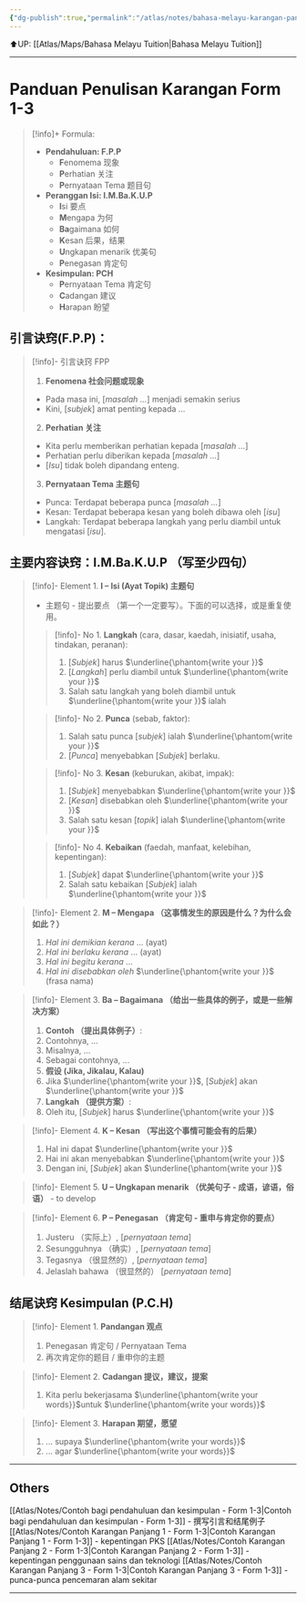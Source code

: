 ```yaml
---
{"dg-publish":true,"permalink":"/atlas/notes/bahasa-melayu-karangan-panjang-form-1-3/"}
---
```


⬆️UP: [[Atlas/Maps/Bahasa Melayu Tuition\|Bahasa Melayu Tuition]]

---

# Panduan Penulisan Karangan Form 1-3

> [!info]+ Formula:
> - **Pendahuluan: F.P.P**
> 	- **F**enomema 现象
> 	- **P**erhatian 关注
> 	- **P**ernyataan Tema 题目句
> - **Peranggan Isi: I.M.Ba.K.U.P**
> 	- **I**si 要点
> 	- **M**engapa 为何
> 	- **Ba**gaimana 如何
> 	- **K**esan 后果，结果
> 	- **U**ngkapan menarik 优美句
> 	- **P**enegasan 肯定句
> - **Kesimpulan: PCH**
> 	- **P**ernyataan Tema 肯定句
> 	- **C**adangan 建议
> 	- **H**arapan 盼望

## 引言诀窍(F.P.P)：
> [!info]- 引言诀窍 FPP
> 1. **Fenomena 社会问题或现象**
> 	- Pada masa ini, [*masalah ...*] menjadi semakin serius
> 	- Kini, [*subjek*] amat penting kepada ...
> 2. **Perhatian 关注**
> 	- Kita perlu memberikan perhatian kepada [*masalah ...*]
> 	- Perhatian perlu diberikan kepada [*masalah ...*]
> 	- [*Isu*] tidak boleh dipandang enteng. 
> 3. **Pernyataan Tema 主题句**
> 	- Punca: Terdapat beberapa punca [*masalah ...*]
> 	- Kesan: Terdapat beberapa kesan yang boleh dibawa oleh [*isu*]
> 	- Langkah: Terdapat beberapa langkah yang perlu diambil untuk mengatasi [*isu*].
## 主要内容诀窍：I.M.Ba.K.U.P （写至少四句）
> [!info]- Element 1. **I – Isi (Ayat Topik) 主题句**
> - 主题句 - 提出要点 （第一个一定要写）。下面的可以选择，或是重复使用。
> 
> > [!info]- No 1. **Langkah** (cara, dasar, kaedah, inisiatif, usaha, tindakan, peranan): 
> > 1. [*Subjek*] harus $\underline{\phantom{write your }}$ 
> > 2. [*Langkah*] perlu diambil untuk $\underline{\phantom{write your }}$
> > 3. Salah satu langkah yang boleh diambil untuk $\underline{\phantom{write your }}$ ialah
> 
> > [!info]- No 2. **Punca** (sebab, faktor):
> > 1. Salah satu punca [*subjek*] ialah $\underline{\phantom{write your }}$
> > 2. [*Punca*] menyebabkan [*Subjek*] berlaku.
> 
> > [!info]- No 3. **Kesan** (keburukan, akibat, impak):
> > 1. [*Subjek*] menyebabkan $\underline{\phantom{write your }}$
> > 2. [*Kesan*] disebabkan oleh $\underline{\phantom{write your }}$
> > 3. Salah satu kesan [*topik*] ialah $\underline{\phantom{write your }}$
> 
> > [!info]- No 4. **Kebaikan** (faedah, manfaat, kelebihan, kepentingan):
> > 1. [*Subjek*] dapat $\underline{\phantom{write your }}$
> > 2. Salah satu kebaikan [*Subjek*] ialah $\underline{\phantom{write your }}$
 
> [!info]- Element 2. **M – Mengapa （这事情发生的原因是什么？为什么会如此？）**
> 1. *Hal ini demikian kerana* ... (ayat)
> 2. *Hal ini berlaku kerana* ...  (ayat)
> 3. *Hal ini begitu kerana* ...
> 4. *Hal ini disebabkan oleh* $\underline{\phantom{write your }}$ (frasa nama)

> [!info]- Element 3. **Ba – Bagaimana （给出一些具体的例子，或是一些解决方案）**
> 1. **Contoh （提出具体例子）**:
> 	1. Contohnya, ...
> 	2. Misalnya, ...
> 	3. Sebagai contohnya, ...
> 2. **假设 (Jika, Jikalau, Kalau)**
> 	1. Jika $\underline{\phantom{write your }}$, [*Subjek*] akan $\underline{\phantom{write your }}$
> 3. **Langkah （提供方案）**:
> 	1. Oleh itu, [*Subjek*] harus $\underline{\phantom{write your }}$

> [!info]- Element 4. **K – Kesan （写出这个事情可能会有的后果）**
> 1. Hal ini dapat $\underline{\phantom{write your }}$
> 2. Hai ini akan menyebabkan $\underline{\phantom{write your }}$
> 3. Dengan ini, [*Subjek*] akan $\underline{\phantom{write your }}$

> [!info]- Element 5. **U – Ungkapan menarik （优美句子 - 成语，谚语，俗语）** - to develop

> [!info]- Element 6. **P – Penegasan （肯定句 - 重申与肯定你的要点）**
> 1. Justeru （实际上）, [*pernyataan tema*] 
> 2. Sesungguhnya （确实）, [*pernyataan tema*]
> 3. Tegasnya （很显然的）, [*pernyataan tema*] 
> 4. Jelaslah bahawa （很显然的） [*pernyataan tema*]

## 结尾诀窍 Kesimpulan (P.C.H)

> [!info]- Element 1. **Pandangan 观点**
> 1. Penegasan 肯定句 / Pernyataan Tema
> 	1. 再次肯定你的题目 / 重申你的主题

> [!info]- Element 2. **Cadangan 提议，建议，提案**
> 1. Kita perlu bekerjasama $\underline{\phantom{write your words}}$untuk  $\underline{\phantom{write your words}}$

> [!info]- Element 3. **Harapan 期望，愿望**
> 1. ... supaya  $\underline{\phantom{write your words}}$
> 2. ... agar  $\underline{\phantom{write your words}}$

---
## Others
[[Atlas/Notes/Contoh bagi pendahuluan dan kesimpulan - Form 1-3\|Contoh bagi pendahuluan dan kesimpulan - Form 1-3]] - 撰写引言和结尾例子
[[Atlas/Notes/Contoh Karangan Panjang 1 - Form 1-3\|Contoh Karangan Panjang 1 - Form 1-3]] - kepentingan PKS
[[Atlas/Notes/Contoh Karangan Panjang 2 - Form 1-3\|Contoh Karangan Panjang 2 - Form 1-3]] - kepentingan penggunaan sains dan teknologi
[[Atlas/Notes/Contoh Karangan Panjang 3 - Form 1-3\|Contoh Karangan Panjang 3 - Form 1-3]] - punca-punca pencemaran alam sekitar

---
